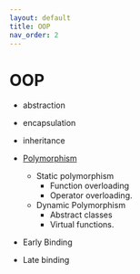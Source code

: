 ```yaml
---
layout: default
title: OOP
nav_order: 2
---
```

# OOP
* abstraction
* encapsulation
* inheritance
* [Polymorphism](https://docs.microsoft.com/en-us/dotnet/csharp/programming-guide/classes-and-structs/polymorphism)
  - Static polymorphism
    - Function overloading
    - Operator overloading. 
  - Dynamic Polymorphism
    - Abstract classes
    - Virtual functions.

* Early Binding 
* Late binding
  